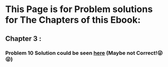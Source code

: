 # This Page is for Problem solutions for The Chapters of this Ebook:

## Chapter 3 :
### Problem 10  Solution could be seen [here](https://github.com/So-AI-love/academic-courses-Pattern-Recognition/raw/main/Problems%20Solutions/%D8%AA%D9%85%D8%B1%DB%8C%D9%86%20%DB%B1%DB%B0%20%D9%81%D8%B5%D9%84%20%D8%B3%D9%88%D9%85.pdf) (Maybe not Correct!😜😜)
